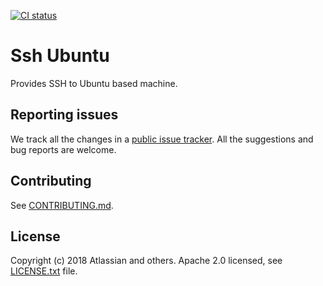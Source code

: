 [![CI status](https://github.com/atlassian/ssh-ubuntu/workflows/CI/badge.svg)](https://github.com/atlassian/ssh-ubuntu/actions?query=branch%3Amaster+workflow%3ACI)

# Ssh Ubuntu

Provides SSH to Ubuntu based machine.

## Reporting issues

We track all the changes in a [public issue tracker](https://ecosystem.atlassian.net/secure/RapidBoard.jspa?rapidView=457&projectKey=JPERF).
All the suggestions and bug reports are welcome.

## Contributing

See [CONTRIBUTING.md](CONTRIBUTING.md).

## License
Copyright (c) 2018 Atlassian and others.
Apache 2.0 licensed, see [LICENSE.txt](LICENSE.txt) file.
